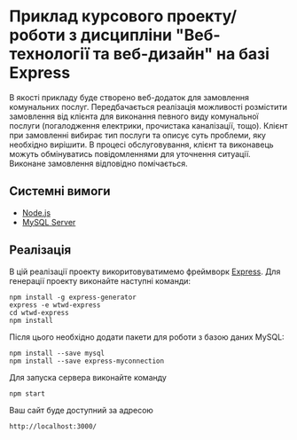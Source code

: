 # Приклад курсового проекту/роботи з дисципліни "Веб-технології та веб-дизайн" на базі Express

В якості прикладу буде створено веб-додаток для замовлення комунальних послуг. Передбачається реалізація можливості розмістити замовлення від клієнта для виконання певного виду комунальної послуги (погалодження електрики, прочистака каналізації, тощо). Клієнт при замовленні вибирає тип послуги та описує суть проблеми, яку необхідно вирішити. В процесі обслуговування, клієнт та виконавець можуть обмінуватись повідомленнями для уточнення ситуації. Виконане замовлення відповідно помічається.

## Системні вимоги

- [Node.js](https://nodejs.org/)
- [MySQL Server](https://www.mysql.com/products/community/)

## Реалізація

В цій реалізації проекту викоритовуватимемо фреймворк [Express](http://expressjs.com/ru/). Для генерації проекту виконайте наступні команди:

```
npm install -g express-generator
express -e wtwd-express
cd wtwd-express
npm install
```

Після цього необхідно додати пакети для роботи з базою даних MySQL:

```
npm install --save mysql
npm install --save express-myconnection
```

Для запуска сервера виконайте команду

```
npm start
```

Ваш сайт буде доступний за адресою

```
http://localhost:3000/
```
